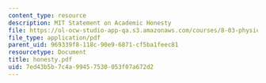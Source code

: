 ```yaml
---
content_type: resource
description: MIT Statement on Academic Honesty
file: https://ol-ocw-studio-app-qa.s3.amazonaws.com/courses/8-03-physics-iii-spring-2003/7ed43b5b7c4a99457530053f07a672d2_honesty.pdf
file_type: application/pdf
parent_uid: 969339f8-118c-90e9-6871-cf5ba1feec81
resourcetype: Document
title: honesty.pdf
uid: 7ed43b5b-7c4a-9945-7530-053f07a672d2
---
```


